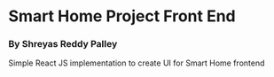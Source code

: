 # Smart Home Project Front End

### By Shreyas Reddy Palley


Simple React JS implementation to create UI for Smart Home frontend

